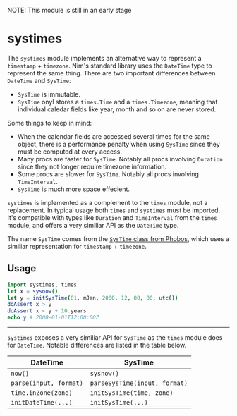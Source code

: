 NOTE: This module is still in an early stage

systimes
===========================

The ``systimes`` module implements an alternative way to represent a ``timestamp`` + ``timezone``.
Nim's standard library uses the ``DateTime`` type to represent the same thing. There are two important
differences between ``DateTime`` and ``SysTime``:

- ``SysTime`` is immutable.
- ``SysTime`` onyl stores a ``times.Time`` and a ``times.Timezone``,
  meaning that individual caledar fields like year, month and so on are never stored.

Some things to keep in mind:

- When the calendar fields are accessed several times for the same object, there is a performance penalty
 when using ``SysTime`` since they must be computed at every access.
- Many procs are faster for ``SysTime``. Notably all procs involving ``Duration`` since they not longer
 require timezone information.
- Some procs are slower for ``SysTime``. Notably all procs involving ``TimeInterval``. 
- ``SysTime`` is much more space effecient.

``systimes`` is implemented as a complement to the ``times`` module, not a replacement. In typical usage both
``times`` and ``systimes`` must be imported. It's compatible with types like ``Duration`` and ``TimeInterval``
from the ``times`` module, and offers a very similiar API as the ``DateTime`` type.

The name ``SysTime`` comes from the [``SysTime`` class from Phobos](https://dlang.org/phobos/std_datetime_systime.html), which uses a similiar representation for ``timestamp`` + ``timezone``.

Usage
-----------------------
```nim
import systimes, times
let x = sysnow()
let y = initSysTime(01, mJan, 2000, 12, 00, 00, utc())
doAssert x > y
doAssert x < y + 10.years
echo y # 2000-01-01T12:00:00Z
```
- - -

``systimes`` exposes a very similiar API for ``SysTime`` as the ``times`` module does for ``DateTime``.
Notable differences are listed in the table below.

| DateTime                 | SysTime                         |
|--------------------------|---------------------------------|
| ``now()``                | ``sysnow()``                    |
| ``parse(input, format)`` | ``parseSysTime(input, format)`` |
| ``time.inZone(zone)``    | ``initSysTime(time, zone)``     |
| ``initDateTime(...)``    | ``initSysTime(...)``            |